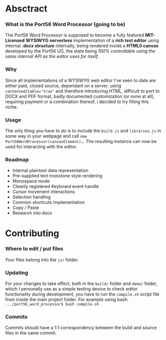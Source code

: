 # Absctract
### What is the Port56 Word Processor (going to be)
The Port56 Word Processor is supposed to become a fully
featured **MIT-Licensed** **WYSIWYG** **serverless**
implementation of a **rich text editor** using internal
**.docx structure** internally, being rendered inside a
**HTML5 canvas** developed by the Port56 UG, the state being
*100% controllable using the same internal API as the editor
uses for itself*.

### Why
Since all implementations of a WYSIWYG web editor I've seen
to date are either paid, closed source, dependant on a
server, using `contenteditable="true"` and therefore
introducing HTML, difficult to port to DOCX and PDF format,
badly documented customization (or none at all), requiring
payment or a combination thereof, i decided to try filling
this niche.

### Usage
The only thing you have to do is to include the `build.js`
and `libraries.js` in some way in your webpage and call
`new Port56WordProcessor(canvasElement);`.
The resulting instance can now be used for interacting with
the editor.

### Roadmap
- Internal plaintext data representation
- Pre-supplied text monotone style rendering
- Monospace mode
- Cleanly registered Keyboard event handle
- Cursor movement interactions
- Selection handling
- Common shortcuts implementation
- Copy / Paste
- Research into docx

# Contributing
### Where to edit / put files

Your files belong into the `js/` folder.

### Updating

For your changes to take effect, both in the `build/` folder
and `demo/` folder, which I personally use as a simple
testing device to check editor functionality during
development, you have to run the `compile.sh` script file
from inside the main project folder.
For example using bash:
`.../port56_word_processor$ bash compile.sh`

### Commits

Commits should have a 1:1 correspondency between the build
and source files in the same commit.
